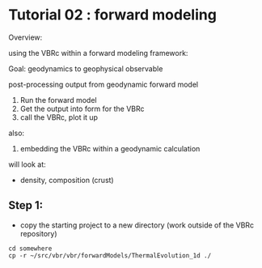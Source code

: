 # Tutorial 02 : forward modeling


Overview:

using the VBRc within a forward modeling framework:

Goal: geodynamics to geophysical observable

post-processing output from geodynamic forward model

1. Run the forward model
2. Get the output into form for the VBRc
3. call the VBRc, plot it up

also:
1. embedding the VBRc within a geodynamic calculation

will look at:
* density, composition (crust)

## Step 1:

* copy the starting project to a new directory (work outside of the VBRc repository)

```
cd somewhere
cp -r ~/src/vbr/vbr/forwardModels/ThermalEvolution_1d ./
```
